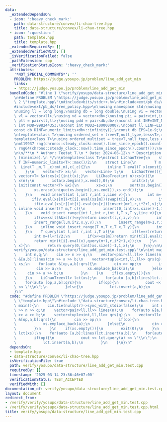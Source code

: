 ```yaml
---
data:
  _extendedDependsOn:
  - icon: ':heavy_check_mark:'
    path: data-structure/convex/li-chao-tree.hpp
    title: data-structure/convex/li-chao-tree.hpp
  - icon: ':question:'
    path: template.hpp
    title: template.hpp
  _extendedRequiredBy: []
  _extendedVerifiedWith: []
  _isVerificationFailed: false
  _pathExtension: cpp
  _verificationStatusIcon: ':heavy_check_mark:'
  attributes:
    '*NOT_SPECIAL_COMMENTS*': ''
    PROBLEM: https://judge.yosupo.jp/problem/line_add_get_min
    links:
    - https://judge.yosupo.jp/problem/line_add_get_min
  bundledCode: "#line 1 \"verify/yosupo/data-structure/line_add_get_min.test.cpp\"\
    \n#define PROBLEM \"https://judge.yosupo.jp/problem/line_add_get_min\"\n#line\
    \ 2 \"template.hpp\"\n#include<bits/stdc++.h>\n#include<ext/pb_ds/assoc_container.hpp>\n\
    #include<ext/pb_ds/tree_policy.hpp>\n\nusing namespace std;\nusing namespace __gnu_pbds;\n\
    \nusing ll = long long;\nusing db = long double;\nusing vi = vector<int>;\nusing\
    \ vl = vector<ll>;\nusing vd = vector<db>;\nusing pii = pair<int,int>;\nusing\
    \ pll = pair<ll,ll>;\nusing pdd = pair<db,db>;\nconst int INF=INT_MAX/2;\nconst\
    \ int MOD=998244353;\nconst int MOD2=1000000007;\nconst ll LINF=LLONG_MAX/2;\n\
    const db DINF=numeric_limits<db>::infinity();\nconst db EPS=1e-9;\nconst db PI=acos(db(-1));\n\
    \ntemplate<class T>\nusing ordered_set = tree<T,null_type,less<T>,rb_tree_tag,tree_order_statistics_node_update>;\n\
    template<class T>\nusing ordered_multiset = tree<T,null_type,less_equal<T>,rb_tree_tag,tree_order_statistics_node_update>;\n\
    \nmt19937 rng(chrono::steady_clock::now().time_since_epoch().count());\nmt19937_64\
    \ rng64(chrono::steady_clock::now().time_since_epoch().count());\n#line 2 \"data-structure/convex/li-chao-tree.hpp\"\
    \n\n/**\n * Author: Teetat T.\n * Date: 2024-06-12\n * Description: Li-Chao Tree\
    \ (minimize).\n */\n\ntemplate<class T>\nstruct LiChaoTree{\n    static const\
    \ T INF=numeric_limits<T>::max()/2;\n    struct Line{\n        T m,c;\n      \
    \  Line(T _m,T _c):m(_m),c(_c){}\n        inline T eval(T x)const{return m*x+c;}\n\
    \    };\n    vector<T> xs;\n    vector<Line> t;\n    LiChaoTree(){}\n    LiChaoTree(const\
    \ vector<T> &x):xs(x){init(x);}\n    LiChaoTree(int n):xs(n){\n        vector<T>\
    \ x(n);\n        iota(x.begin(),x.end(),0);\n        init(x);\n    }\n    void\
    \ init(const vector<T> &x){\n        xs=x;\n        sort(xs.begin(),xs.end());\n\
    \        xs.erase(unique(xs.begin(),xs.end()),xs.end());\n        t.assign(4<<(31-__builtin_clz(xs.size())),Line(0,INF));\n\
    \    }\n    void insert(int l,int r,int i,Line v){\n        int m=(l+r)/2;\n \
    \       if(v.eval(xs[m])<t[i].eval(xs[m]))swap(t[i],v);\n        if(v.eval(xs[l])<t[i].eval(xs[l]))insert(l,m,i*2,v);\n\
    \        if(v.eval(xs[r])<t[i].eval(xs[r]))insert(m+1,r,i*2+1,v);\n    }\n   \
    \ inline void insert(T m,T c){\n        insert(0,(int)xs.size()-1,1,Line(m,c));\n\
    \    }\n    void insert_range(int l,int r,int i,T x,T y,Line v){\n        if(y<xs[l]||xs[r]<x)return;\n\
    \        if(x<=xs[l]&&xs[r]<=y)return insert(l,r,i,v);\n        int m=(l+r)/2;\n\
    \        insert_range(l,m,i*2,x,y,v);\n        insert_range(m+1,r,i*2+1,x,y,v);\n\
    \    }\n    inline void insert_range(T m,T c,T x,T y){\n        insert_range(0,(int)xs.size()-1,1,x,y,Line(m,c));\n\
    \    }\n    T query(int l,int r,int i,T x){\n        if(l==r)return t[i].eval(x);\n\
    \        int m=(l+r)/2;\n        if(x<=xs[m])return min(t[i].eval(x),query(l,m,i*2,x));\n\
    \        return min(t[i].eval(x),query(m+1,r,i*2+1,x));\n    }\n    inline T query(T\
    \ x){\n        return query(0,(int)xs.size()-1,1,x);\n    }\n};\n\n#line 4 \"\
    verify/yosupo/data-structure/line_add_get_min.test.cpp\"\n\nint main(){\n    cin.tie(nullptr)->sync_with_stdio(false);\n\
    \    int n,q;\n    cin >> n >> q;\n    vector<pair<ll,ll>> lines(n);\n    for(auto\
    \ &[a,b]:lines)cin >> a >> b;\n    vector<tuple<int,ll,ll>> qrs(q);\n    vector<ll>\
    \ xs;\n    for(auto &[op,a,b]:qrs){\n        cin >> op;\n        if(op){\n   \
    \         cin >> a;\n            xs.emplace_back(a);\n        }else{\n       \
    \     cin >> a >> b;\n        }\n    }\n    if(xs.empty()){\n        exit(0);\n\
    \    }\n    LiChaoTree<ll> lct(xs);\n    for(auto [a,b]:lines)lct.insert(a,b);\n\
    \    for(auto [op,a,b]:qrs){\n        if(op){\n            cout << lct.query(a)\
    \ << \"\\n\";\n        }else{\n            lct.insert(a,b);\n        }\n    }\n\
    }\n"
  code: "#define PROBLEM \"https://judge.yosupo.jp/problem/line_add_get_min\"\n#include\
    \ \"template.hpp\"\n#include \"data-structure/convex/li-chao-tree.hpp\"\n\nint\
    \ main(){\n    cin.tie(nullptr)->sync_with_stdio(false);\n    int n,q;\n    cin\
    \ >> n >> q;\n    vector<pair<ll,ll>> lines(n);\n    for(auto &[a,b]:lines)cin\
    \ >> a >> b;\n    vector<tuple<int,ll,ll>> qrs(q);\n    vector<ll> xs;\n    for(auto\
    \ &[op,a,b]:qrs){\n        cin >> op;\n        if(op){\n            cin >> a;\n\
    \            xs.emplace_back(a);\n        }else{\n            cin >> a >> b;\n\
    \        }\n    }\n    if(xs.empty()){\n        exit(0);\n    }\n    LiChaoTree<ll>\
    \ lct(xs);\n    for(auto [a,b]:lines)lct.insert(a,b);\n    for(auto [op,a,b]:qrs){\n\
    \        if(op){\n            cout << lct.query(a) << \"\\n\";\n        }else{\n\
    \            lct.insert(a,b);\n        }\n    }\n}\n"
  dependsOn:
  - template.hpp
  - data-structure/convex/li-chao-tree.hpp
  isVerificationFile: true
  path: verify/yosupo/data-structure/line_add_get_min.test.cpp
  requiredBy: []
  timestamp: '2025-03-14 23:36:46+07:00'
  verificationStatus: TEST_ACCEPTED
  verifiedWith: []
documentation_of: verify/yosupo/data-structure/line_add_get_min.test.cpp
layout: document
redirect_from:
- /verify/verify/yosupo/data-structure/line_add_get_min.test.cpp
- /verify/verify/yosupo/data-structure/line_add_get_min.test.cpp.html
title: verify/yosupo/data-structure/line_add_get_min.test.cpp
---
```

